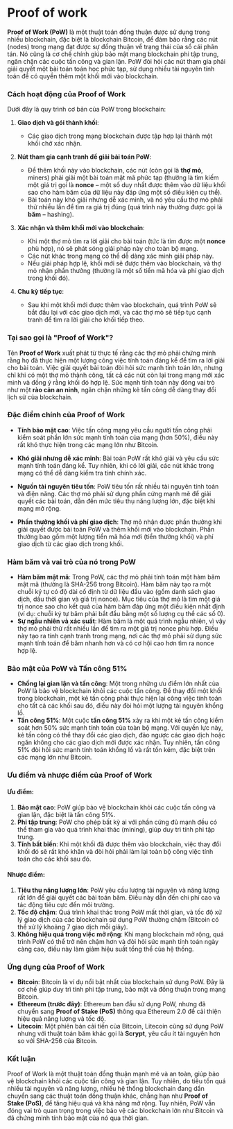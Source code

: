 # Proof of work

**Proof of Work (PoW)** là một thuật toán đồng thuận được sử dụng trong nhiều blockchain, đặc biệt là blockchain Bitcoin, để đảm bảo rằng các nút (nodes) trong mạng đạt được sự đồng thuận về trạng thái của sổ cái phân tán. Nó cũng là cơ chế chính giúp bảo mật mạng blockchain phi tập trung, ngăn chặn các cuộc tấn công và gian lận. PoW đòi hỏi các nút tham gia phải giải quyết một bài toán toán học phức tạp, sử dụng nhiều tài nguyên tính toán để có quyền thêm một khối mới vào blockchain.

### **Cách hoạt động của Proof of Work**

Dưới đây là quy trình cơ bản của PoW trong blockchain:

1. **Giao dịch và gói thành khối**:
   - Các giao dịch trong mạng blockchain được tập hợp lại thành một khối chờ xác nhận.
2. **Nút tham gia cạnh tranh để giải bài toán PoW**:

   - Để thêm khối này vào blockchain, các nút (còn gọi là **thợ mỏ**, miners) phải giải một bài toán mật mã phức tạp (thường là tìm kiếm một giá trị gọi là **nonce** – một số duy nhất được thêm vào dữ liệu khối sao cho hàm băm của dữ liệu này đáp ứng một số điều kiện cụ thể).
   - Bài toán này khó giải nhưng dễ xác minh, và nó yêu cầu thợ mỏ phải thử nhiều lần để tìm ra giá trị đúng (quá trình này thường được gọi là **băm** – hashing).

3. **Xác nhận và thêm khối mới vào blockchain**:

   - Khi một thợ mỏ tìm ra lời giải cho bài toán (tức là tìm được một **nonce** phù hợp), nó sẽ phát sóng giải pháp này cho toàn bộ mạng.
   - Các nút khác trong mạng có thể dễ dàng xác minh giải pháp này.
   - Nếu giải pháp hợp lệ, khối mới sẽ được thêm vào blockchain, và thợ mỏ nhận phần thưởng (thường là một số tiền mã hóa và phí giao dịch trong khối đó).

4. **Chu kỳ tiếp tục**:
   - Sau khi một khối mới được thêm vào blockchain, quá trình PoW sẽ bắt đầu lại với các giao dịch mới, và các thợ mỏ sẽ tiếp tục cạnh tranh để tìm ra lời giải cho khối tiếp theo.

### **Tại sao gọi là "Proof of Work"?**

Tên **Proof of Work** xuất phát từ thực tế rằng các thợ mỏ phải chứng minh rằng họ đã thực hiện một lượng công việc tính toán đáng kể để tìm ra lời giải cho bài toán. Việc giải quyết bài toán đòi hỏi sức mạnh tính toán lớn, nhưng chỉ khi có một thợ mỏ thành công, tất cả các nút còn lại trong mạng mới xác minh và đồng ý rằng khối đó hợp lệ. Sức mạnh tính toán này đóng vai trò như một **rào cản an ninh**, ngăn chặn những kẻ tấn công dễ dàng thay đổi lịch sử của blockchain.

### **Đặc điểm chính của Proof of Work**

- **Tính bảo mật cao**: Việc tấn công mạng yêu cầu người tấn công phải kiểm soát phần lớn sức mạnh tính toán của mạng (hơn 50%), điều này rất khó thực hiện trong các mạng lớn như Bitcoin.
- **Khó giải nhưng dễ xác minh**: Bài toán PoW rất khó giải và yêu cầu sức mạnh tính toán đáng kể. Tuy nhiên, khi có lời giải, các nút khác trong mạng có thể dễ dàng kiểm tra tính chính xác.

- **Nguồn tài nguyên tiêu tốn**: PoW tiêu tốn rất nhiều tài nguyên tính toán và điện năng. Các thợ mỏ phải sử dụng phần cứng mạnh mẽ để giải quyết các bài toán, dẫn đến mức tiêu thụ năng lượng lớn, đặc biệt khi mạng mở rộng.

- **Phần thưởng khối và phí giao dịch**: Thợ mỏ nhận được phần thưởng khi giải quyết được bài toán PoW và thêm khối mới vào blockchain. Phần thưởng bao gồm một lượng tiền mã hóa mới (tiền thưởng khối) và phí giao dịch từ các giao dịch trong khối.

### **Hàm băm và vai trò của nó trong PoW**

- **Hàm băm mật mã**: Trong PoW, các thợ mỏ phải tính toán một hàm băm mật mã (thường là SHA-256 trong Bitcoin). Hàm băm này tạo ra một chuỗi ký tự có độ dài cố định từ dữ liệu đầu vào (gồm danh sách giao dịch, dấu thời gian và giá trị nonce). Mục tiêu của thợ mỏ là tìm một giá trị nonce sao cho kết quả của hàm băm đáp ứng một điều kiện nhất định (ví dụ: chuỗi ký tự băm phải bắt đầu bằng một số lượng cụ thể các số 0).
- **Sự ngẫu nhiên và xác suất**: Hàm băm là một quá trình ngẫu nhiên, vì vậy thợ mỏ phải thử rất nhiều lần để tìm ra một giá trị nonce phù hợp. Điều này tạo ra tính cạnh tranh trong mạng, nơi các thợ mỏ phải sử dụng sức mạnh tính toán để băm nhanh hơn và có cơ hội cao hơn tìm ra nonce hợp lệ.

### **Bảo mật của PoW và Tấn công 51%**

- **Chống lại gian lận và tấn công**: Một trong những ưu điểm lớn nhất của PoW là bảo vệ blockchain khỏi các cuộc tấn công. Để thay đổi một khối trong blockchain, một kẻ tấn công phải thực hiện lại công việc tính toán cho tất cả các khối sau đó, điều này đòi hỏi một lượng tài nguyên khổng lồ.
- **Tấn công 51%**: Một cuộc **tấn công 51%** xảy ra khi một kẻ tấn công kiểm soát hơn 50% sức mạnh tính toán của toàn bộ mạng. Với quyền lực này, kẻ tấn công có thể thay đổi các giao dịch, đảo ngược các giao dịch hoặc ngăn không cho các giao dịch mới được xác nhận. Tuy nhiên, tấn công 51% đòi hỏi sức mạnh tính toán khổng lồ và rất tốn kém, đặc biệt trên các mạng lớn như Bitcoin.

### **Ưu điểm và nhược điểm của Proof of Work**

#### **Ưu điểm**:

1. **Bảo mật cao**: PoW giúp bảo vệ blockchain khỏi các cuộc tấn công và gian lận, đặc biệt là tấn công 51%.
2. **Phi tập trung**: PoW cho phép bất kỳ ai với phần cứng đủ mạnh đều có thể tham gia vào quá trình khai thác (mining), giúp duy trì tính phi tập trung.
3. **Tính bất biến**: Khi một khối đã được thêm vào blockchain, việc thay đổi khối đó sẽ rất khó khăn và đòi hỏi phải làm lại toàn bộ công việc tính toán cho các khối sau đó.

#### **Nhược điểm**:

1. **Tiêu thụ năng lượng lớn**: PoW yêu cầu lượng tài nguyên và năng lượng rất lớn để giải quyết các bài toán băm. Điều này dẫn đến chi phí cao và tác động tiêu cực đến môi trường.
2. **Tốc độ chậm**: Quá trình khai thác trong PoW mất thời gian, và tốc độ xử lý giao dịch của các blockchain sử dụng PoW thường chậm (Bitcoin có thể xử lý khoảng 7 giao dịch mỗi giây).
3. **Không hiệu quả trong việc mở rộng**: Khi mạng blockchain mở rộng, quá trình PoW có thể trở nên chậm hơn và đòi hỏi sức mạnh tính toán ngày càng cao, điều này làm giảm hiệu suất tổng thể của hệ thống.

### **Ứng dụng của Proof of Work**

- **Bitcoin**: Bitcoin là ví dụ nổi bật nhất của blockchain sử dụng PoW. Đây là cơ chế giúp duy trì tính phi tập trung, bảo mật và đồng thuận trong mạng Bitcoin.
- **Ethereum (trước đây)**: Ethereum ban đầu sử dụng PoW, nhưng đã chuyển sang **Proof of Stake (PoS)** thông qua Ethereum 2.0 để cải thiện hiệu quả năng lượng và tốc độ.
- **Litecoin**: Một phiên bản cải tiến của Bitcoin, Litecoin cũng sử dụng PoW nhưng với thuật toán băm khác gọi là **Scrypt**, yêu cầu ít tài nguyên hơn so với SHA-256 của Bitcoin.

### **Kết luận**

Proof of Work là một thuật toán đồng thuận mạnh mẽ và an toàn, giúp bảo vệ blockchain khỏi các cuộc tấn công và gian lận. Tuy nhiên, do tiêu tốn quá nhiều tài nguyên và năng lượng, nhiều hệ thống blockchain đang dần chuyển sang các thuật toán đồng thuận khác, chẳng hạn như **Proof of Stake (PoS)**, để tăng hiệu quả và khả năng mở rộng. Tuy nhiên, PoW vẫn đóng vai trò quan trọng trong việc bảo vệ các blockchain lớn như Bitcoin và đã chứng minh tính bảo mật của nó qua thời gian.
